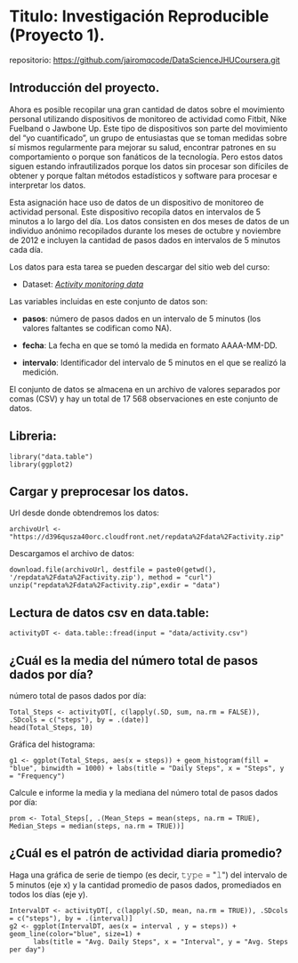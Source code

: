 # Titulo: Investigación Reproducible (Proyecto 1).
repositorio: https://github.com/jairomqcode/DataScienceJHUCoursera.git

## Introducción del proyecto.

Ahora es posible recopilar una gran cantidad de datos sobre el movimiento personal utilizando dispositivos de monitoreo de actividad como Fitbit, Nike Fuelband o Jawbone Up. Este tipo de dispositivos son parte del movimiento del “yo cuantificado”, un grupo de entusiastas que se toman medidas sobre sí mismos regularmente para mejorar su salud, encontrar patrones en su comportamiento o porque son fanáticos de la tecnología. Pero estos datos siguen estando infrautilizados porque los datos sin procesar son difíciles de obtener y porque faltan métodos estadísticos y software para procesar e interpretar los datos.

Esta asignación hace uso de datos de un dispositivo de monitoreo de actividad personal. Este dispositivo recopila datos en intervalos de 5 minutos a lo largo del día. Los datos consisten en dos meses de datos de un individuo anónimo recopilados durante los meses de octubre y noviembre de 2012 e incluyen la cantidad de pasos dados en intervalos de 5 minutos cada día.

Los datos para esta tarea se pueden descargar del sitio web del curso:
* Dataset: *[Activity monitoring data][1]* 

[1]: https://d396qusza40orc.cloudfront.net/repdata%2Fdata%2Factivity.zip

Las variables incluidas en este conjunto de datos son:

* **pasos**: número de pasos dados en un intervalo de 5 minutos (los valores faltantes se codifican como NA).

* **fecha**: La fecha en que se tomó la medida en formato AAAA-MM-DD.

* **intervalo**: Identificador del intervalo de 5 minutos en el que se realizó la medición.

El conjunto de datos se almacena en un archivo de valores separados por comas (CSV) y hay un total de 17 568 observaciones en este conjunto de datos.


## Libreria:
```{r}
library("data.table")
library(ggplot2)
```

## Cargar y preprocesar los datos.
Url desde donde obtendremos los datos:
```{r}
archivoUrl <- "https://d396qusza40orc.cloudfront.net/repdata%2Fdata%2Factivity.zip"
```
Descargamos el archivo de datos:
```{r}
download.file(archivoUrl, destfile = paste0(getwd(), '/repdata%2Fdata%2Factivity.zip'), method = "curl")
unzip("repdata%2Fdata%2Factivity.zip",exdir = "data")
```

## Lectura de datos csv en data.table:
```{r}
activityDT <- data.table::fread(input = "data/activity.csv")
```

## ¿Cuál es la media del número total de pasos dados por día?
número total de pasos dados por día:
```{r}
Total_Steps <- activityDT[, c(lapply(.SD, sum, na.rm = FALSE)), .SDcols = c("steps"), by = .(date)] 
head(Total_Steps, 10)
```

Gráfica del histograma:
```{r}
g1 <- ggplot(Total_Steps, aes(x = steps)) + geom_histogram(fill = "blue", binwidth = 1000) + labs(title = "Daily Steps", x = "Steps", y = "Frequency")
```

Calcule e informe la media y la mediana del número total de pasos dados por día:
```{r}
prom <- Total_Steps[, .(Mean_Steps = mean(steps, na.rm = TRUE), Median_Steps = median(steps, na.rm = TRUE))]
```

## ¿Cuál es el patrón de actividad diaria promedio?
Haga una gráfica de serie de tiempo (es decir, 𝚝𝚢𝚙𝚎 = "𝚕") del intervalo de 5 minutos (eje x) y la cantidad promedio de pasos dados, promediados en 
todos los días (eje y).
```{r}
IntervalDT <- activityDT[, c(lapply(.SD, mean, na.rm = TRUE)), .SDcols = c("steps"), by = .(interval)] 
g2 <- ggplot(IntervalDT, aes(x = interval , y = steps)) + geom_line(color="blue", size=1) + 
      labs(title = "Avg. Daily Steps", x = "Interval", y = "Avg. Steps per day")
```






